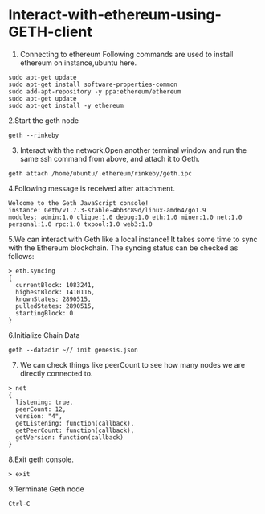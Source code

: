 # Interact-with-ethereum-using-GETH-client
1. Connecting to ethereum
Following commands are used to install ethereum on instance,ubuntu here.
```
sudo apt-get update
sudo apt-get install software-properties-common
sudo add-apt-repository -y ppa:ethereum/ethereum
sudo apt-get update
sudo apt-get install -y ethereum
```
2.Start the geth node
```
geth --rinkeby
```
3. Interact with the network.Open another terminal window and run the same ssh command from above, and attach it to Geth.
```
geth attach /home/ubuntu/.ethereum/rinkeby/geth.ipc
```
4.Following message is received after attachment.
```
Welcome to the Geth JavaScript console!
instance: Geth/v1.7.3-stable-4bb3c89d/linux-amd64/go1.9
modules: admin:1.0 clique:1.0 debug:1.0 eth:1.0 miner:1.0 net:1.0
personal:1.0 rpc:1.0 txpool:1.0 web3:1.0
```
5.We can interact with Geth like a local instance! It takes some time to sync with the Ethereum blockchain. The syncing status can be checked as follows:
```
> eth.syncing
{
  currentBlock: 1083241,
  highestBlock: 1410116,
  knownStates: 2890515,
  pulledStates: 2890515,
  startingBlock: 0
}
```
6.Initialize Chain Data
```
geth --datadir ~// init genesis.json
```
7. We can check things like peerCount to see how many nodes we are directly connected to.
```
> net
{
  listening: true,
  peerCount: 12,
  version: "4",
  getListening: function(callback),
  getPeerCount: function(callback),
  getVersion: function(callback)
}
```

8.Exit geth console.
```
> exit
```
9.Terminate Geth node
```
Ctrl-C
```
